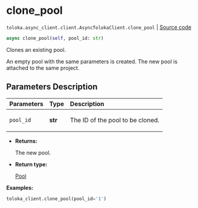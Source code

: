 # clone_pool
`toloka.async_client.client.AsyncTolokaClient.clone_pool` | [Source code](https://github.com/Toloka/toloka-kit/blob/v1.2.0.post1/src/async_client/client.py#L0)

```python
async clone_pool(self, pool_id: str)
```

Clones an existing pool.


An empty pool with the same parameters is created.
The new pool is attached to the same project.

## Parameters Description

| Parameters | Type | Description |
| :----------| :----| :-----------|
`pool_id`|**str**|<p>The ID of the pool to be cloned.</p>

* **Returns:**

  The new pool.

* **Return type:**

  [Pool](toloka.client.pool.Pool.md)

**Examples:**


```python
toloka_client.clone_pool(pool_id='1')
```
